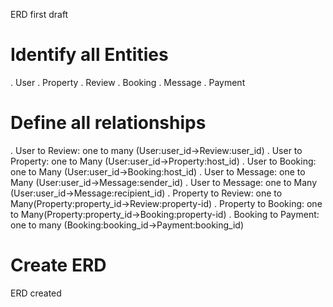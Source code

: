 ERD first draft

# Identify all Entities

. User
. Property
. Review
. Booking
. Message
. Payment

# Define all relationships

. User to Review: one to many (User:user_id->Review:user_id)
. User to Property: one to Many (User:user_id->Property:host_id)
. User to Booking: one to Many (User:user_id->Booking:host_id)
. User to Message: one to Many (User:user_id->Message:sender_id)
. User to Message: one to Many (User:user_id->Message:recipient_id)
. Property to Review: one to Many(Property:property_id->Review:property-id)
. Property to Booking: one to Many(Property:property_id->Booking:property-id)
. Booking to Payment: one to many (Booking:booking_id->Payment:booking_id)

# Create ERD

ERD created
